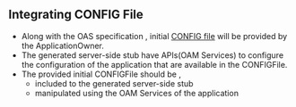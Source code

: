 ## Integrating CONFIG File

* Along with the OAS specification , initial [CONFIG file](../../../ElementsApplicationPattern/Functions/ConceptOfConfigFile/ConceptOfConfigFile.md) will be provided by the ApplicationOwner.
* The generated server-side stub have APIs(OAM Services) to configure the configuration of the application that are available in the CONFIGFile.
* The provided initial CONFIGFile should be ,
  * included to the generated server-side stub 
  * manipulated using the OAM Services of the application



